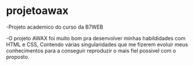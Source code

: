 # projetoawax
-Projeto academico do curso da B7WEB

-O projeto AWAX foi muito bom pra desenvolver minhas habildidades com HTML e CSS, Contendo várias singularidades que me fizerem evoluir meus conhecimentos para a conseguir reproduzir o mais fiel possivel com o proposto.
